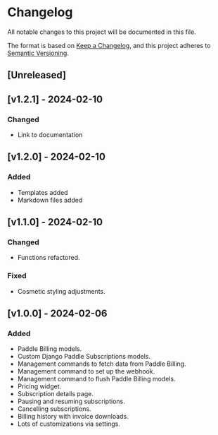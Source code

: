 Changelog
=========

All notable changes to this project will be documented in this file.

The format is based on [Keep a Changelog](https://keepachangelog.com/en/1.0.0/),
and this project adheres to [Semantic Versioning](https://semver.org/spec/v2.0.0.html).



[Unreleased]
------------

[v1.2.1] - 2024-02-10
------------------

### Changed

- Link to documentation

[v1.2.0] - 2024-02-10
------------------

### Added

- Templates added
- Markdown files added

[v1.1.0] - 2024-02-10
------------------

### Changed

- Functions refactored.

### Fixed

- Cosmetic styling adjustments.

[v1.0.0] - 2024-02-06
------------------

### Added

- Paddle Billing models.
- Custom Django Paddle Subscriptions models.
- Management commands to fetch data from Paddle Billing.
- Management command to set up the webhook.
- Management command to flush Paddle Billing models.
- Pricing widget.
- Subscription details page.
- Pausing and resuming subscriptions.
- Cancelling subscriptions.
- Billing history with invoice downloads.
- Lots of customizations via settings.

<!--
### Added
### Changed
### Deprecated
### Removed
### Fixed
### Security
-->


